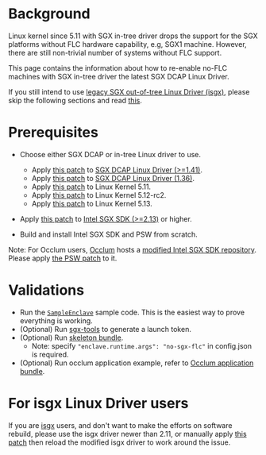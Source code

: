 # Background

Linux kernel since 5.11 with SGX in-tree driver drops the support for the
SGX platforms without FLC hardware capability, e.g, SGX1 machine. However,
there are still non-trivial number of systems without FLC support.

This page contains the information about how to re-enable no-FLC machines
with SGX in-tree driver the latest SGX DCAP Linux Driver.

If you still intend to use [legacy SGX out-of-tree Linux Driver (isgx)](https://github.com/intel/linux-sgx-driver), please skip the following sections and read [this](https://github.com/alibaba/inclavare-containers/blob/master/hack/no-sgx-flc/README.md#for-isgx-linux-driver-users).

# Prerequisites

- Choose either SGX DCAP or in-tree Linux driver to use.
  * Apply [this patch](https://github.com/alibaba/inclavare-containers/blob/master/hack/no-sgx-flc/SGX-DCAP-1.41-Linux-Driver-Support-SGX1-machine-even-without-FLC-s.patch) to [SGX DCAP Linux Driver (>=1.41)](https://github.com/intel/SGXDataCenterAttestationPrimitives/tree/master/driver/linux).
  * Apply [this patch](https://github.com/alibaba/inclavare-containers/blob/master/hack/no-sgx-flc/SGX-DCAP-1.36-Linux-Driver-Support-SGX1-machine-even-without-FLC-s.patch) to [SGX DCAP Linux Driver (1.36)](https://github.com/intel/SGXDataCenterAttestationPrimitives/tree/DCAP_1.9/driver/linux).
  * Apply [this patch](https://github.com/alibaba/inclavare-containers/blob/master/hack/no-sgx-flc/linux-kernel-5.11-x86-sgx-Support-the-machines-without-FLC-support.patch) to Linux Kernel 5.11.
  * Apply [this patch](https://github.com/alibaba/inclavare-containers/blob/master/hack/no-sgx-flc/linux-kernel-5.12-rc2-x86-sgx-Support-the-machines-without-FLC-support.patch) to Linux Kernel 5.12-rc2.
  * Apply [this patch](https://github.com/alibaba/inclavare-containers/blob/master/hack/no-sgx-flc/linux-kernel-5.13-x86-sgx-Support-the-machines-without-FLC-support.patch) to Linux Kernel 5.13.

- Apply [this patch](https://github.com/alibaba/inclavare-containers/blob/master/hack/no-sgx-flc/Linux-SGX-PSW-2.13-Support-SGX1-machine-with-SGX-in-tree-driver.patch) to [Intel SGX SDK (>=2.13)](https://github.com/intel/linux-sgx/tree/sgx_2.13) or higher.
- Build and install Intel SGX SDK and PSW from scratch.

Note: For Occlum users, [Occlum](https://github.com/occlum/occlum) hosts a [modified Intel SGX SDK repository](https://github.com/occlum/linux-sgx). Please apply [the PSW patch](https://github.com/alibaba/inclavare-containers/blob/master/hack/no-sgx-flc/Linux-SGX-PSW-2.13-Support-SGX1-machine-with-SGX-in-tree-driver.patch) to it.

# Validations

- Run the [`SampleEnclave`](https://github.com/intel/linux-sgx/tree/master/SampleCode/SampleEnclave) sample code. This is the easiest way to prove everything is working.
- (Optional) Run [sgx-tools](https://github.com/alibaba/inclavare-containers/tree/master/sgx-tools#test) to generate a launch token.
- (Optional) Run [skeleton bundle](https://github.com/alibaba/inclavare-containers/blob/master/rune/libenclave/internal/runtime/pal/skeleton/README.md).
  * Note: specify `"enclave.runtime.args": "no-sgx-flc"` in config.json is required.
- (Optional) Run occlum application example, refer to [Occlum application bundle](https://github.com/alibaba/inclavare-containers/blob/master/rune/README.md#creating-an-OCI-bundle).

# For isgx Linux Driver users

If you are [isgx](https://github.com/intel/linux-sgx-driver) users,
and don't want to make the efforts on software rebuild, please
use the isgx driver newer than 2.11, or manually apply [this patch](https://github.com/intel/linux-sgx-driver/pull/133/commits/ed2c256929962db1a8805db53bed09bb8f2f4de3) then
reload the modified isgx driver to work around the issue.
